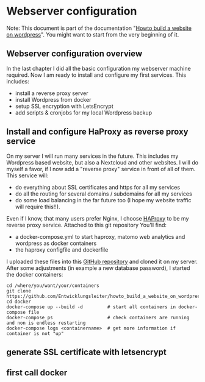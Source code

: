 # Webserver configuration

Note: This document is part of the documentation "[Howto build a website on wordpress](../README.md)".
You might want to start from the very beginning of it.

## Webserver configuration overview

In the last chapter I did all the basic configuration my webserver machine required. Now I am ready to install and configure my first services. This includes:

- install a reverse proxy server
- install Wordpress from docker
- setup SSL encryption with LetsEncrypt
- add scripts & cronjobs for my local Wordpress backup

## Install and configure HaProxy as reverse proxy service

On my server I will run many services in the future. This includes my Wordpress based website, but also a Nextcloud and other websites. I will do myself a favor, if I now add a "reverse proxy" service in front of all of them. This service will:

- do everything about SSL certificates and https for all my services
- do all the routing for several domains / subdomains for all my services
- do some load balancing in the far future too (I hope my website traffic will require this!!).

Even if I know, that many users prefer Nginx, I choose [HAProxy](http://www.haproxy.org/) to be my reverse proxy service. Attached to this git repository You'll find:
- a docker-compose.yml to start haproxy, matomo web analytics and wordpress as docker containers
- the haproxy configfile and dockerfile 

I uploaded these files into this [GitHub repository](https://github.com/Entwicklungsleiter/howto_build_a_website_on_wordpress) and cloned it on my server. After some adjustments (in example a new database password), I started the docker containers:

```shell
cd /where/you/want/your/containers
git clone https://github.com/Entwicklungsleiter/howto_build_a_website_on_wordpress.git
cd docker
docker-compose up --build -d         # start all containers in docker-compose file
docker-compose ps                    # check containers are running and non is endless restarting
docker-compose logs <containername>  # get more information if container is not "up"
```

## generate SSL certificate with letsencrypt

## first call docker
